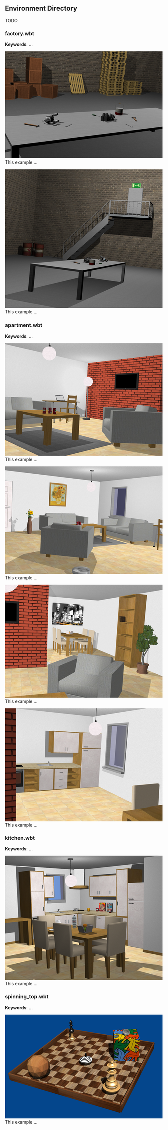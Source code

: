 ## Environment Directory

TODO.

### factory.wbt

**Keywords**: ...

![factory_a.png](images/factory_a.png) This example ...

![factory_b.png](images/factory_b.png) This example ...

### apartment.wbt

**Keywords**: ...

![apartment_a.png](images/apartment_a.png) This example ...

![apartment_b.png](images/apartment_b.png) This example ...

![apartment_c.png](images/apartment_c.png) This example ...

![apartment_d.png](images/apartment_d.png) This example ...


### kitchen.wbt

**Keywords**: ...

![kitchen.png](images/kitchen.png) This example ...

### spinning\_top.wbt

**Keywords**: ...

![spinning_top.png](images/spinning_top.png) This example ...
